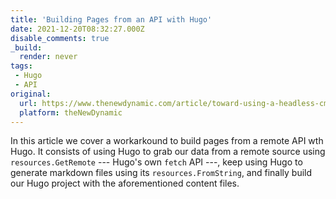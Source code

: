 ```yaml
---
title: 'Building Pages from an API with Hugo'
date: 2021-12-20T08:32:27.000Z
disable_comments: true
_build:
  render: never
tags:
 - Hugo
 - API
original: 
  url: https://www.thenewdynamic.com/article/toward-using-a-headless-cms-with-hugo-part-2-building-from-remote-api
  platform: theNewDynamic
---
```


In this article we cover a workarkound to build pages from a remote API wth Hugo. It consists of using Hugo to grab our data from a remote source using `resources.GetRemote` --- Hugo's own `fetch` API ---, keep using Hugo to generate markdown files using its `resources.FromString`, and finally build our Hugo project with the aforementioned content files.